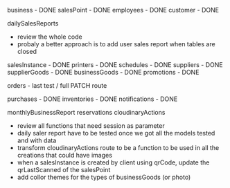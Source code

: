 business - DONE
salesPoint - DONE
employees - DONE
customer - DONE



dailySalesReports 
- review the whole code
- probaly a better approach is to add user sales report when tables are closed



salesInstance - DONE
printers - DONE
schedules - DONE
suppliers - DONE
supplierGoods - DONE
businessGoods - DONE
promotions - DONE

orders - last test / full PATCH route

purchases - DONE
inventories - DONE
notifications - DONE

monthlyBusinessReport
reservations
cloudinaryActions

- review all functions that need session as parameter
- daily saler report have to be tested once we got all the models tested and with data
- transform cloudinaryActions route to be a function to be used in all the creations that could have images
- when a salesInstance is created by client using qrCode, update the qrLastScanned of the salesPoint
- add collor themes for the types of businessGoods (or photo)